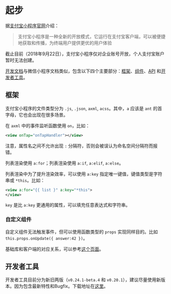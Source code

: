 # 起步

据[支付宝小程序官网](https://mini.open.alipay.com/channel/miniIndex.htm)介绍：

> 支付宝小程序是一种全新的开放模式，它运行在支付宝客户端，可以被便捷地获取和传播，为终端用户提供更优的用户体验

截止目前（2018年9月22日），支付宝小程序仅对企业账号开放，个人支付宝账户暂时无法创建。

[开发文档](https://docs.alipay.com/mini/developer/getting-started)与微信小程序文档类似，包含以下四个主要部分：[框架][framework]、[组件][component]、[API][api] 和[开发者工具][ide]。

## 框架

支付宝小程序的文件类型分为 `.js`, `.json`, `axml`, `acss`。其中，`a` 应该是 `ant` 的首字母，它也会出现在很多场景。

在 `axml` 中的事件监听函数使用 `on`，比如：

```xml
<view onTap="onTapHandler"></view>
```

注意，属性名之间不允许出现 `:` 分隔符，否则会被误认为命名空间分隔符而报错。

列表渲染使用 `a:for`；列表渲染使用 `a:if`, `a:elif`, `a:else`。

列表渲染中为了提升渲染效率，可以使用 `a:key` 指定唯一键值，键值类型是字符串或 `*this`。比如：

```xml
<view a:for="{{ list }" a:key="*this">
</view>
```

`key` 是比 `a:key` 更通用的属性，可以填充任意表达式和字符串。

### 自定义组件

自定义组件无法触发事件，但可以使用函数类型的 `props` 实现同样目的。比如 `this.props.onUpdate({ answer:42 })`。

基础库和客户端的对应关系，可以参考[这个页面][lib]。

## 开发者工具

开发者工具目前分为新旧两版（`v0.24.1-beta.4` 和 `v0.20.1`），建议尽量使用新版本。因为包含最新特性和Bugfix。下载地址在[这里][download]。

[framework]: https://docs.alipay.com/mini/framework/overview
[component]: https://docs.alipay.com/mini/component/overview
[api]: https://docs.alipay.com/mini/api/overview
[ide]: https://docs.alipay.com/mini/ide/overview
[download]: https://docs.alipay.com/mini/ide/download
[lib]: https://docs.alipay.com/mini/framework/lib
